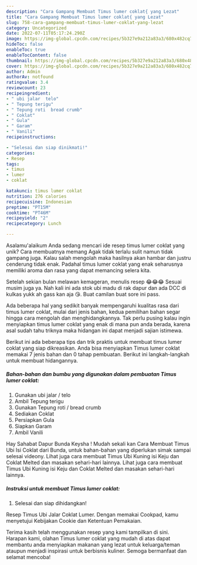 ```yaml
---
description: "Cara Gampang Membuat Timus lumer coklat{ yang Lezat"
title: "Cara Gampang Membuat Timus lumer coklat{ yang Lezat"
slug: 758-cara-gampang-membuat-timus-lumer-coklat-yang-lezat
category: Uncategorized
date: 2022-07-11T05:17:24.290Z
image: https://img-global.cpcdn.com/recipes/5b327e9a212a83a3/680x482cq70/timus-lumer-coklat-foto-resep-utama.jpg
hideToc: false
enableToc: true
enableTocContent: false
thumbnail: https://img-global.cpcdn.com/recipes/5b327e9a212a83a3/680x482cq70/timus-lumer-coklat-foto-resep-utama.jpg
cover: https://img-global.cpcdn.com/recipes/5b327e9a212a83a3/680x482cq70/timus-lumer-coklat-foto-resep-utama.jpg
author: Admin
authorAv: notfound
ratingvalue: 3.4
reviewcount: 23
recipeingredient:
- " ubi jalar  telo"
- " Tepung terigu"
- " Tepung roti  bread crumb"
- " Coklat"
- " Gula"
- " Garam"
- " Vanili"
recipeinstructions:

- "Selesai dan siap dinikmati!"
categories:
- Resep
tags:
- timus
- lumer
- coklat

katakunci: timus lumer coklat 
nutrition: 276 calories
recipecuisine: Indonesian
preptime: "PT15M"
cooktime: "PT46M"
recipeyield: "2"
recipecategory: Lunch

---
```



Asalamu'alaikum Anda sedang mencari ide resep timus lumer coklat yang unik? Cara membuatnya memang Agak tidak terlalu sulit namun tidak gampang juga. Kalau salah mengolah maka hasilnya akan hambar dan justru cenderung tidak enak. Padahal timus lumer coklat yang enak seharusnya memiliki aroma dan rasa yang dapat memancing selera kita.


Setelah sekian bulan melawan kemageran, menulis resep 😂😂😂 Sesuai musim juga ya. Nah kali ini ada stok ubi madu di rak dapur dan ada DCC di kulkas yukk ah gass kan aja 😘. Buat camilan buat sore ini pass.

Ada beberapa hal yang sedikit banyak mempengaruhi kualitas rasa dari timus lumer coklat, mulai dari jenis bahan, kedua pemilihan bahan segar hingga cara mengolah dan menghidangkannya. Tak perlu pusing kalau ingin menyiapkan timus lumer coklat yang enak di mana pun anda berada, karena asal sudah tahu triknya maka hidangan ini dapat menjadi sajian istimewa.


Berikut ini ada beberapa tips dan trik praktis untuk membuat timus lumer coklat yang siap dikreasikan. Anda bisa menyiapkan Timus lumer coklat memakai 7 jenis bahan dan 0 tahap pembuatan. Berikut ini langkah-langkah untuk membuat hidangannya.

<!--inarticleads1-->

##### Bahan-bahan dan bumbu yang digunakan dalam pembuatan Timus lumer coklat:

1. Gunakan  ubi jalar / telo
1. Ambil  Tepung terigu
1. Gunakan  Tepung roti / bread crumb
1. Sediakan  Coklat
1. Persiapkan  Gula
1. Siapkan  Garam
1. Ambil  Vanili


Hay Sahabat Dapur Bunda Keysha ! Mudah sekali kan Cara Membuat Timus Ubi Isi Coklat dari Bunda, untuk bahan-bahan yang diperlukan simak sampai selesai videony. Lihat juga cara membuat Timus Ubi Kuning isi Keju dan Coklat Melted dan masakan sehari-hari lainnya. Lihat juga cara membuat Timus Ubi Kuning isi Keju dan Coklat Melted dan masakan sehari-hari lainnya. 

<!--inarticleads2-->

##### Instruksi untuk membuat Timus lumer coklat:


1. Selesai dan siap dihidangkan!

Resep Timus Ubi Jalar Coklat Lumer. Dengan memakai Cookpad, kamu menyetujui Kebijakan Cookie dan Ketentuan Pemakaian. 

Terima kasih telah menggunakan resep yang kami tampilkan di sini. Harapan kami, olahan Timus lumer coklat yang mudah di atas dapat membantu anda menyiapkan makanan yang lezat untuk keluarga/teman ataupun menjadi inspirasi untuk berbisnis kuliner. Semoga bermanfaat dan selamat mencoba!
